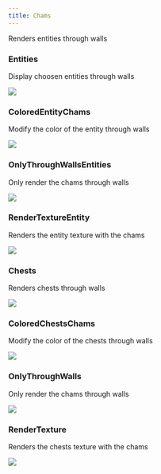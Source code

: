 ```yaml
---
title: Chams
---
```


Renders entities through walls

### Entities

Display choosen entities through walls

<img src="https://i.imgur.com/cyOAk69.png">

### ColoredEntityChams

Modify the color of the entity through walls

<img src="https://i.imgur.com/Aap7orI.png">

### OnlyThroughWallsEntities

Only render the chams through walls

<img src="https://i.imgur.com/x5jGjFr.png">

### RenderTextureEntity

Renders the entity texture with the chams

<img src="https://i.imgur.com/g4UUyBV.png">

### Chests

Renders chests through walls

<img src="https://i.imgur.com/8fMrjU3.png">

### ColoredChestsChams

Modify the color of the chests through walls

<img src="https://i.imgur.com/sjop2sN.png">

### OnlyThroughWalls

Only render the chams through walls

<img src="https://i.imgur.com/KNuw8yc.png">

### RenderTexture

Renders the chests texture with the chams

<img src="https://i.imgur.com/Q179yy7.png">
